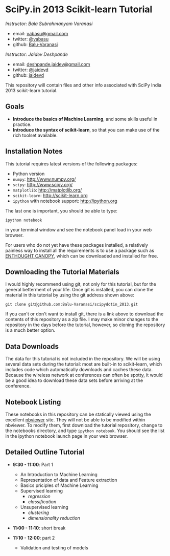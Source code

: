 SciPy.in 2013 Scikit-learn Tutorial
================================

*Instructor: Bala Subrahmanyam Varanasi*

- email: <vabasu@gmail.com>
- twitter: [@vabasu](https://twitter.com/vabasu)
- github: [Balu-Varanasi](http://github.com/Balu-Varanasi)

*Instructor: Jaidev Deshpande*

- email: <deshpande.jaidev@gmail.com>
- twitter: [@jaidevd](https://twitter.com/jaidevd)
- github: [jaidevd](https://github.com/jaidevd)

This repository will contain files and other info associated with SciPy India 2013 scikit-learn tutorial.

Goals
-----
- **Introduce the basics of Machine Learning**, and some skills useful in practice.
- **Introduce the syntax of scikit-learn**, so that you can make use of the rich toolset available.

Installation Notes
------------------

This tutorial requires latest versions of the following packages:

- Python version
- `numpy`: http://www.numpy.org/
- `scipy`: http://www.scipy.org/
- `matplotlib`: http://matplotlib.org/
- `scikit-learn`: http://scikit-learn.org
- `ipython` with notebook support: http://ipython.org


The last one is important, you should be able to type:

    ipython notebook

in your terminal window and see the notebook panel load in your web browser.

For users who do not yet have these  packages installed, a relatively
painless way to install all the requirements is to use a package such as
[ENTHOUGHT CANOPY](https://www.enthought.com/products/canopy/), which can be
downloaded and installed for free.

Downloading the Tutorial Materials
----------------------------------
I would highly recommend using git, not only for this tutorial, but for the
general betterment of your life.  Once git is installed, you can clone the
material in this tutorial by using the git address shown above:

    git clone git@github.com:Balu-Varanasi/scipydotin_2013.git

If you can't or don't want to install git, there is a link above to download
the contents of this repository as a zip file.  I may make minor changes to
the repository in the days before the tutorial, however, so cloning the
repository is a much better option.

Data Downloads
--------------
The data for this tutorial is not included in the repository.  We will be
using several data sets during the tutorial: most are built-in to
scikit-learn, which
includes code which automatically downloads and caches these
data.  Because the wireless network
at conferences can often be spotty, it would be a good idea to download these
data sets before arriving at the conference.


Notebook Listing
----------------
These notebooks in this repository can be statically viewed using the
excellent [nbviewer](http://nbviewer.ipython.org) site.  They will not
be able to be modified within nbviewer.  To modify them, first download
the tutorial repository, change to the notebooks directory, and type
``ipython notebook``.  You should see the list in the ipython notebook
launch page in your web browser.


Detailed Outline Tutorial
-------------------------
- **9:30 - 11:00**: Part 1
   + An Introduction to Machine Learning
   + Representation of data and Feature extraction
   + Basics priciples of Machine Learning
   + Supervised learning
       * _regression_
       * _classification_
   + Unsupervised learning
       * _clustering_
       * _dimensionality reduction_

- **11:00 - 11:10**: short break

- **11:10 - 12:00**: part 2
   + Validation and testing of models
